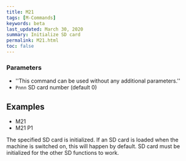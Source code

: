 ```yaml
---
title: M21
tags: [M-Commands] 
keywords: beta 
last_updated: March 30, 2020 
summary: Initialize SD card 
permalink: M21.html
toc: false 
---
```



### Parameters

* ''This command can be used without any additional parameters.''
* `Pnnn` SD card number (default 0)

## Examples

* M21
* M21 P1

The specified SD card is initialized. If an SD card is loaded when the machine is switched on, this will happen by default. SD card must be initialized for the other SD functions to work.

